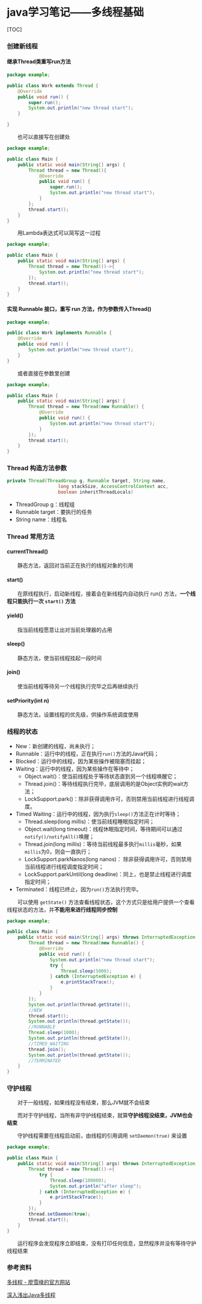 # java学习笔记——多线程基础

[TOC]

### 创建新线程

#### 继承Thread类重写run方法

```java
package example;

public class Work extends Thread {
    @Override
    public void run() {
        super.run();
        System.out.println("new thread start");
    }

}
```

&emsp;&emsp;也可以直接写在创建处

```java
package example;

public class Main {
    public static void main(String[] args) {
        Thread thread = new Thread(){
            @Override
            public void run() {
                super.run();
                System.out.println("new thread start");
            }
        };
        thread.start();
    }
}
```

&emsp;&emsp;用Lambda表达式可以简写这一过程

```java
package example;

public class Main {
    public static void main(String[] args) {
        Thread thread = new Thread(()->{
            System.out.println("new thread start");
        });
        thread.start();
    }
}
```

#### 实现 Runnable 接口，重写 run 方法，作为参数传入Thread()

```java
package example;

public class Work implements Runnable {
    @Override
    public void run() {
        System.out.println("new thread start");
    }
}
```

&emsp;&emsp;或者直接在参数里创建

```java
package example;

public class Main {
    public static void main(String[] args) {
        Thread thread = new Thread(new Runnable() {
            @Override
            public void run() {
                System.out.println("new thread start");
            }
        });
        thread.start();
    }
}
```

### Thread 构造方法参数

```java
private Thread(ThreadGroup g, Runnable target, String name,
                   long stackSize, AccessControlContext acc,
                   boolean inheritThreadLocals)
```

- ThreadGroup g：线程组
- Runnable target：要执行的任务
- String name：线程名

### Thread 常用方法

#### currentThread()

&emsp;&emsp;静态方法，返回对当前正在执行的线程对象的引用

#### start()

&emsp;&emsp;在原线程执行，启动新线程，接着会在新线程内自动执行 run() 方法，**一个线程只能执行一次 `start()` 方法**

#### yield()

&emsp;&emsp;指当前线程愿意让出对当前处理器的占用

#### sleep()

&emsp;&emsp;静态方法，使当前线程挂起一段时间

#### join()

&emsp;&emsp;使当前线程等待另一个线程执行完毕之后再继续执行

#### setPriority(int n)

&emsp;&emsp;静态方法，设置线程的优先级，供操作系统调度使用

### 线程的状态

- New：新创建的线程，尚未执行；
- Runnable：运行中的线程，正在执行`run()`方法的Java代码；
- Blocked：运行中的线程，因为某些操作被阻塞而挂起；
- Waiting：运行中的线程，因为某些操作在等待中；
  - Object.wait()：使当前线程处于等待状态直到另一个线程唤醒它；
  - Thread.join()：等待线程执行完毕，底层调用的是Object实例的wait方法；
  - LockSupport.park()：除非获得调用许可，否则禁用当前线程进行线程调度。
- Timed Waiting：运行中的线程，因为执行`sleep()`方法正在计时等待；
  - Thread.sleep(long millis)：使当前线程睡眠指定时间；
  - Object.wait(long timeout)：线程休眠指定时间，等待期间可以通过`notify()/notifyAll()`唤醒；
  - Thread.join(long millis)：等待当前线程最多执行`millis`毫秒，如果`millis`为0，则会一直执行；
  - LockSupport.parkNanos(long nanos)： 除非获得调用许可，否则禁用当前线程进行线程调度指定时间；
  - LockSupport.parkUntil(long deadline)：同上，也是禁止线程进行调度指定时间；
- Terminated：线程已终止，因为`run()`方法执行完毕。

&emsp;&emsp;可以使用 `getState()` 方法查看线程状态，这个方式只是给用户提供一个查看线程状态的方法，并**不能用来进行线程同步控制**

```java
package example;

public class Main {
    public static void main(String[] args) throws InterruptedException {
        Thread thread = new Thread(new Runnable() {
            @Override
            public void run() {
                System.out.println("new thread start");
                try {
                    Thread.sleep(5000);
                } catch (InterruptedException e) {
                    e.printStackTrace();
                }
            }
        });
        System.out.println(thread.getState());
        //NEW
        thread.start();
        System.out.println(thread.getState());
        //RUNNABLE
        Thread.sleep(1000);
        System.out.println(thread.getState());
        //TIMED_WAITING
        thread.join();
        System.out.println(thread.getState());
        //TERMINATED
    }
}
```

### 守护线程

&emsp;&emsp;对于一般线程，如果线程没有结束，那么JVM就不会结束

&emsp;&emsp;而对于守护线程，当所有非守护线程结束，就算**守护线程没结束，JVM也会结束**

&emsp;&emsp;守护线程需要在线程启动前，由线程的引用调用 `setDaemon(true)` 来设置

```java
package example;

public class Main {
    public static void main(String[] args) throws InterruptedException {
        Thread thread = new Thread(()->{
            try {
                Thread.sleep(100000);
                System.out.println("after sleep");
            } catch (InterruptedException e) {
                e.printStackTrace();
            }
        });
        thread.setDaemon(true);
        thread.start();
    }
}
```

&emsp;&emsp;运行程序会发现程序立即结束，没有打印任何信息，显然程序并没有等待守护线程结束

### 参考资料

[多线程 - 廖雪峰的官方网站](https://www.liaoxuefeng.com/wiki/1252599548343744/1255943750561472)

[深入浅出Java多线程](http://concurrent.redspider.group/)